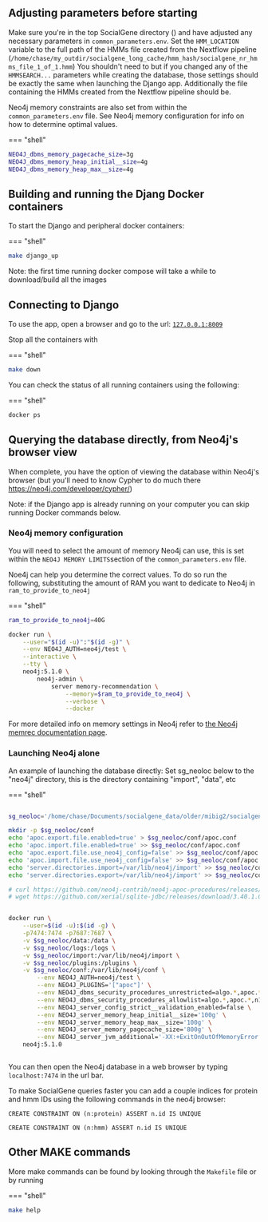 ## Adjusting parameters before starting

Make sure you're in the top SocialGene directory () and have adjusted any necessary parameters in `common_parameters.env`. Set the `HMM_LOCATION` variable to the full path of the HMMs file created from the Nextflow pipeline (`/home/chase/my_outdir/socialgene_long_cache/hmm_hash/socialgene_nr_hmms_file_1_of_1.hmm`) You shouldn't need to but if you changed any of the `HMMSEARCH...` parameters while creating the database, those settings should be exactly the same when launching the Django app. Additionally the file containing the HMMs created from the Nextflow pipeline should be.

Neo4j memory constraints are also set from within the `common_parameters.env` file. See Neo4j memory configuration for info on how to determine optimal values.

=== "shell"
```bash
NEO4J_dbms_memory_pagecache_size=3g
NEO4J_dbms_memory_heap_initial__size=4g
NEO4J_dbms_memory_heap_max__size=4g
```

## Building and running the Djang Docker containers

To start the Django and peripheral docker containers:

=== "shell"
```bash
make django_up
```

Note: the first time running docker compose will take a while to download/build all the images

## Connecting to Django

To use the app, open a browser and go to the url: [`127.0.0.1:8009`](https://localhost:8009)

Stop all the containers with

=== "shell"
```bash
make down
```

You can check the status of all running containers using the following:

=== "shell"
```bash
docker ps
```

## Querying the database directly, from Neo4j's browser view

When complete, you have the option of viewing the database within Neo4j's browser (but you'll need to know Cypher to do much there <https://neo4j.com/developer/cypher/>)

Note: if the Django app is already running on your computer you can skip running Docker commands below.

### Neo4j memory configuration

You will need to select the amount of memory Neo4j can use, this is set within the `NEO4J MEMORY LIMITS`section of the `common_parameters.env` file.

Noe4j can help you determine the correct values. To do so run the following, substituting the amount of RAM you want to dedicate to Neo4j in `ram_to_provide_to_neo4j`

=== "shell"
```bash
ram_to_provide_to_neo4j=40G

docker run \
    --user="$(id -u)":"$(id -g)" \
    --env NEO4J_AUTH=neo4j/test \
    --interactive \
    --tty \
    neo4j:5.1.0 \
        neo4j-admin \
            server memory-recommendation \
                --memory=$ram_to_provide_to_neo4j \
                --verbose \
                --docker
```

For more detailed info on memory settings in Neo4j refer to [the Neo4j memrec documentation page](https://neo4j.com/docs/operations-manual/current/tools/neo4j-admin/neo4j-admin-memrec/).

### Launching Neo4j alone

An example of launching the database directly:
Set sg_neoloc below to the "neo4j" directory, this is the directory containing "import", "data", etc

=== "shell"
```bash

sg_neoloc='/home/chase/Documents/socialgene_data/older/mibig2/socialgene_neo4j'

mkdir -p $sg_neoloc/conf
echo 'apoc.export.file.enabled=true' > $sg_neoloc/conf/apoc.conf
echo 'apoc.import.file.enabled=true' >> $sg_neoloc/conf/apoc.conf
echo 'apoc.export.file.use_neo4j_config=false' >> $sg_neoloc/conf/apoc.conf
echo 'apoc.import.file.use_neo4j_config=false' >> $sg_neoloc/conf/apoc.conf
echo 'server.directories.import=/var/lib/neo4j/import' >> $sg_neoloc/conf/neo4j.conf
echo 'server.directories.export=/var/lib/neo4j/import' >> $sg_neoloc/conf/neo4j.conf

# curl https://github.com/neo4j-contrib/neo4j-apoc-procedures/releases/download/5.1.0/apoc-5.1.0-extended.jar > $sg_neoloc/plugins/apoc-5.1.0-extended.jar
# wget https://github.com/xerial/sqlite-jdbc/releases/download/3.40.1.0/sqlite-jdbc-3.40.1.0.jar


docker run \
    --user=$(id -u):$(id -g) \
    -p7474:7474 -p7687:7687 \
    -v $sg_neoloc/data:/data \
    -v $sg_neoloc/logs:/logs \
    -v $sg_neoloc/import:/var/lib/neo4j/import \
    -v $sg_neoloc/plugins:/plugins \
    -v $sg_neoloc/conf:/var/lib/neo4j/conf \
        --env NEO4J_AUTH=neo4j/test \
        --env NEO4J_PLUGINS='["apoc"]' \
        --env NEO4J_dbms_security_procedures_unrestricted=algo.*,apoc.*,n10s.*, \
        --env NEO4J_dbms_security_procedures_allowlist=algo.*,apoc.*,n10s.* \
        --env NEO4J_server_config_strict__validation_enabled=false \
        --env NEO4J_server_memory_heap_initial__size='100g' \
        --env NEO4J_server_memory_heap_max__size='100g' \
        --env NEO4J_server_memory_pagecache_size='800g' \
        --env NEO4J_server_jvm_additional='-XX:+ExitOnOutOfMemoryError' \
    neo4j:5.1.0

```



<div id="video" class="tabcontent" style="display:inline-block;width: 75%">
<script id="asciicast-bKeOmGonFS9vPtWbgOm2GrqhS" src="https://asciinema.org/a/bKeOmGonFS9vPtWbgOm2GrqhS.js" async></script>
</div>

You can then open the Neo4j database in a web browser by typing `localhost:7474` in the url bar.

To make SocialGene queries faster you can add a couple indices for protein and hmm IDs using the following commands in the neo4j browser:

`CREATE CONSTRAINT ON (n:protein) ASSERT n.id IS UNIQUE`

`CREATE CONSTRAINT ON (n:hmm) ASSERT n.id IS UNIQUE`

## Other MAKE commands

More make commands can be found by looking through the `Makefile` file or by running

=== "shell"
```bash
make help
```
